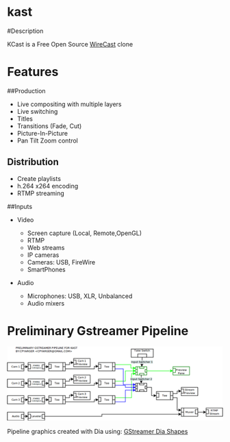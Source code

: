 # kast

#Description

KCast is a Free Open Source [WireCast](http://www.telestream.net/wirecast/features.htm) clone

# Features

##Production
* Live compositing with multiple layers
* Live switching
* Titles
* Transitions (Fade, Cut)
* Picture-In-Picture
* Pan Tilt Zoom control

## Distribution
* Create playlists
* h.264 x264 encoding
* RTMP streaming

##Inputs
* Video
  * Screen capture (Local, Remote,OpenGL)
  * RTMP
  * Web streams
  * IP cameras 
  * Cameras: USB, FireWire
  * SmartPhones

* Audio
  * Microphones: USB, XLR, Unbalanced
  * Audio mixers

# Preliminary Gstreamer Pipeline
![Preliminary Gstreamer Pipeline](https://raw.githubusercontent.com/cpyarger/kast/master/Preliminary%20Gstreamer%20Pipeline.png)

Pipeline graphics created with Dia using: [GStreamer Dia Shapes](https://github.com/cpyarger/Gstreamer-Dia-Shapes)

